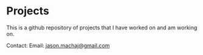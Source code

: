 # Projects

This is a github repository of projects that I have worked on and am working on.

Contact:
Email: jason.machaj@gmail.com
